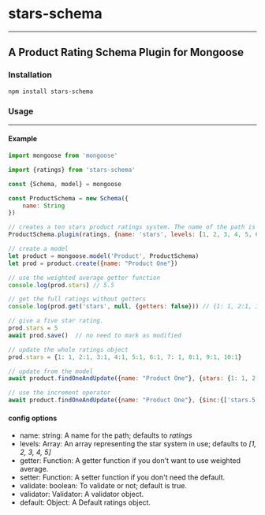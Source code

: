 # stars-schema
***
## A Product Rating Schema Plugin for Mongoose

### Installation
```bash
npm install stars-schema
```

### Usage
***
#### Example
```javascript
import mongoose from 'mongoose'

import {ratings} from 'stars-schema'

const {Schema, model} = mongoose

const ProductSchema = new Schema({
    name: String
})

// creates a ten stars product ratings system. The name of the path is 'stars' rather than the default 'ratings'.
ProductSchema.plugin(ratings, {name: 'stars', levels: [1, 2, 3, 4, 5, 6, 7, 8, 9, 10]})

// create a model
let product = mongoose.model('Product', ProductSchema)
let prod = product.create({name: "Product One"})

// use the weighted average getter function 
console.log(prod.stars) // 5.5

// get the full ratings without getters
console.log(prod.get('stars', null, {getters: false})) // {1: 1, 2:1, 3:1, 4:1, 5:1, 6:1, 7: 1, 8:1, 9:1, 10:1}

// give a five star rating. 
prod.stars = 5
await prod.save()  // no need to mark as modified

// update the whole ratings object
prod.stars = {1: 1, 2:1, 3:1, 4:1, 5:1, 6:1, 7: 1, 8:1, 9:1, 10:1}

// update from the model
await product.findOneAndUpdate({name: "Product One"}, {stars: {1: 1, 2:1, 3:1, 4:1, 5:1, 6:1, 7: 1, 8:1, 9:1, 10:1}})

// use the increment operator
await product.findOneAndUpdate({name: "Product One"}, {$inc:{['stars.5']: 1}})
```
#### config options
- name: string: A name for the path; defaults to *ratings*
- levels: Array: An array representing the star system in use; defaults to *[1, 2, 3, 4, 5]*
- getter: Function: A getter function if you don't want to use weighted average.
- setter: Function: A setter function if you don't need the default.
- validate: boolean: To validate or not; default is true.
- validator: Validator: A validator object.
- default: Object: A Default ratings object.